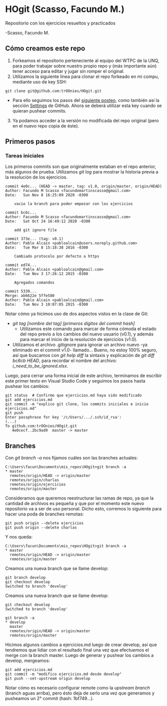 # HOgit (Scasso, Facundo M.)
Repositorio con los ejercicios resueltos y practicados

-Scasso, Facundo M.


## Cómo creamos este repo

1. Forkeamos el repositorio perteneciente al equipo del WTPC de la UNQ, para poder trabajar sobre nuestro propio repo y (más importante aún) tener acceso para editar y jugar sin romper el original.
2. Utilizamos la siguiente línea para clonar el repo forkeado en mi compu, mediante uso de key SSH:

```
git clone git@github.com:trOOnies/HOgit.git
```

- Para ello seguimos los pasos del [siguiente posteo](https://docs.github.com/en/free-pro-team@latest/github/authenticating-to-github/generating-a-new-ssh-key-and-adding-it-to-the-ssh-agent), como también así la sección [Settings](https://github.com/settings/keys) de GitHub. Ahora se deberá utilizar esta key cuando se quieran pushear commits.

3. Ya podamos acceder a la versión no modificada del repo original (pero en el nuevo repo copia de éste).


## Primeros pasos

### Tareas iniciales

Los primeros commits son que originalmente estaban en el repo anterior, más algunos de prueba.
Utilizamos *git log* para mostrar la historia previa a la resolución de los ejercicios.

```
commit 4e0c... (HEAD -> master, tag: v1.0, origin/master, origin/HEAD)
Author: Facundo M Scasso <facundomartinscasso@gmail.com>                                                                Date:   Sun Nov 8 16:25:09 2020 -0300

    vacio la branch para poder empezar con los ejercicios

commit bc6c...
Author: Facundo M Scasso <facundomartinscasso@gmail.com>
Date:   Sat Oct 24 16:49:12 2020 -0300

    add git ignore file

commit 373e... (tag: v0.1)
Author: Pablo Alcain <pabloalcain@users.noreply.github.com>
Date:   Tue Mar 8 15:18:38 2016 -0300

    Cambiado protocolo por defecto a https

commit ed74...
Author: Pablo Alcain <pabloalcain@gmail.com>
Date:   Tue Nov 3 17:26:12 2015 -0300

    Agregados comandos

commit 5339...
Merge: ab6622e 5ffe580
Author: Pablo Alcain <pabloalcain@gmail.com>
Date:   Tue Nov 3 10:07:05 2015 -0300
```

Notar cómo ya hicimos uso de dos aspectos vistos en la clase de Git:
- *git tag [nombre del tag] [primeros dígitos del commit hash]*
    - Utilizamos este comando para marcar de forma cómoda el estado del repo previo a los cambios del nuevo usuario (v0.1), y además para marcar el inicio de la resolución de ejercicios (v1.0).
- Utilizamos el archivo .gitignore para ignorar un archivo nuevo -ya eliminado en el commit v1.0- llamado... Bueno, no estoy 100% seguro, así que buscamos con *git help diff* la sintaxis y explicación de *git diff bc6cb HEAD*, para recordar el nombre del archivo: *i_need_to_be_ignored.xlsx*.

Luego, para cerrar una forma inicial de este archivo, terminamos de escribir este primer texto en Visual Studio Code y seguimos los pasos hasta pushear los cambios:
```
git status  # Confirmo que ejercicios.md haya sido modificado
git add ejercicios.md
git commit -m "explico git clone, los commits iniciales e inicio ejercicios.md"
git push
Enter passphrase for key '/c/Users/.../.ssh/id_rsa':
(...)
To github.com:trOOnies/HOgit.git
   4e0cecf..2bc9ad9  master -> master
```

## Branches

Con *git branch -a* nos fijamos cuáles son las branches actuales:
```
C:\Users\facun\Documents\mis_repos\HOgit>git branch -a
* master
  remotes/origin/HEAD -> origin/master
  remotes/origin/charlas
  remotes/origin/ejercicios
  remotes/origin/master
```

Consideramos que queremos reestructurar las ramas de repo, ya que la cantidad de archivos es pequeña y que por el momento este nuevo repositorio va a ser de uso personal. Dicho esto, corremos lo siguiente para hacer una poda de branches remotas:
```
git push origin --delete ejercicios
git push origin --delete charlas
```

Y nos queda:
```
C:\Users\facun\Documents\mis_repos\HOgit>git branch -a
* master
  remotes/origin/HEAD -> origin/master
  remotes/origin/master
```

Creamos una nueva branch que se llame develop:

```
git branch develop
git checkout develop
Switched to branch 'develop'
```

Creamos una nueva branch que se llame develop:
```
git checkout develop
Switched to branch 'develop'

git branch -a
* develop
  master
  remotes/origin/HEAD -> origin/master
  remotes/origin/master
```

Hicimos algunos cambios a ejercicios.md luego de crear develop, así que tendremos que lidiar con el resultado final una vez que efectuemos el merge con la branch master. Luego de generar y pushear los cambios a develop, mergeamos:

```
git add ejercicios.md
git commit -m "modifico ejercicios.md desde develop"
git push --set-upstream origin develop
```

Notar cómo es necesario configurar remote como la *upstream branch* (branch aguas arriba), pero ésto deja de serlo una vez que generamos y pusheamos un 2° commit (hash: 1bf749...).
